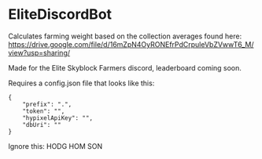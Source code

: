 # EliteDiscordBot

Calculates farming weight based on the collection averages found here: 
https://drive.google.com/file/d/16mZpN4OyRONEfrPdCrpuleVbZVwwT6_M/view?usp=sharing/

Made for the Elite Skyblock Farmers discord, leaderboard coming soon.

Requires a config.json file that looks like this:
```
{
	"prefix": ".",
	"token": "",
	"hypixelApiKey": "",
	"dbUri": ""
}
```

Ignore this: HODG HOM SON
